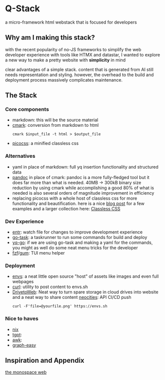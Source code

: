 # Q-Stack

a micro-framework html webstack that is focused for developers

## Why am I making this stack?

with the recent popularity of no-JS frameworks to simplify the web developer experience with tools like HTMX and datastar, I wanted to explore a new way to make a pretty website with **simplicity** in mind

clear advantages of a simple stack. content that is generated from AI still needs representation and styling. however, the overhead to the build and deployment process massively complicates maintenance.

## The Stack

### Core components

- markdown: this will be the source material
- [cmark](https://github.com/commonmark/cmark): conversion from markdown to html
  ```
  cmark $input_file -t html > $output_file
  ```
- [picocss](https://picocss.com/): a minified classless css

### Alternatives

- yaml in place of markdown: full yq insertion functionality and structured data
- [pandoc](https://pandoc.org/) in place of cmark: pandoc is a more fully-fledged tool but it does far more than what is needed. 40MB -> 300kB binary size reduction by using cmark while accomplishing a good 80% of what is needed is also several orders of magnitude improvement in efficiency
- replacing picocss with a whole host of classless css for more functionality and beautification. here is a nice [blog post](https://benhoskins.dev/classless-css/) for a few examples and a larger collection here: [Classless CSS](https://github.com/dbohdan/classless-css)

### Dev Experience

- [entr](https://github.com/eradman/entr): watch file for changes to improve development experience
- [go-task](https://taskfile.dev/): a taskrunner to run some commands for build and deploy
- [yq-go](https://github.com/mikefarah/yq): if we are using go-task and making a yaml for the commands, you might as well do some neat menu tricks for the developer
- [fzf](https://github.com/junegunn/fzf)/[gum](https://github.com/charmbracelet/gum): TUI menu helper

### Deployment

- [envs](https://envs.sh): a neat little open source "host" of assets like images and even full webpages
- [curl](https://github.com/curl/curl): utility to post content to envs.sh
- [DrivetoWeb](https://www.drv.tw/): Neat way to turn spare storage in cloud drives into website and a neat way to share content
  [neocities](https://neocities.com): API CI/CD push
  ```
  curl -F'file=@yourfile.png' https://envs.sh
  ```

### Nice to haves

- [nix](https://nixos.org)
- [tgpt]():
- [awk]():
- [graph-easy]()

## Inspiration and Appendix

[the monospace web](https://owickstrom.github.io/the-monospace-web/)
